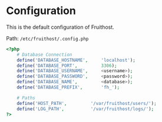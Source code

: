 # Configuration
This is the default configuration of Fruithost.

Path: `/etc/fruithost/.config.php`

```php
<?php
	# Database Connection
	define('DATABASE_HOSTNAME',		'localhost');
	define('DATABASE_PORT',			3306);
	define('DATABASE_USERNAME',		<username>);
	define('DATABASE_PASSWORD',		<password>);
	define('DATABASE_NAME',			<database>);
	define('DATABASE_PREFIX',		'fh_');

	# Paths
	define('HOST_PATH',			'/var/fruithost/users/');
	define('LOG_PATH',			'/var/fruithost/logs/');
?>
```

